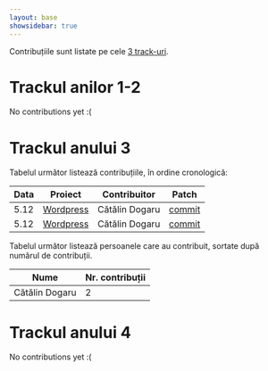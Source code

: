 ```yaml
---
layout: base
showsidebar: true
---
```


Contribuțiile sunt listate pe cele [3 track-uri][reg].

# Trackul anilor 1-2

No contributions yet :(

# Trackul anului 3

Tabelul următor listează contribuțiile, în ordine cronologică:

|Data |Proiect | Contribuitor | Patch |
|-----|--------|--------------|-------|
| 5.12|[Wordpress][wordpress]|Cătălin Dogaru|[commit](http://core.trac.wordpress.org/ticket/22667)|
| 5.12|[Wordpress][wordpress]|Cătălin Dogaru|[commit](http://core.trac.wordpress.org/ticket/22693)|

Tabelul următor listează persoanele care au contribuit, sortate după numărul
de contribuții.

|Nume | Nr. contribuții |
|-----|-----------------|
|Cătălin Dogaru|2|

# Trackul anului 4

No contributions yet :(

[reg]: /regulament#structura "Regulament"
[wordpress]: http://wordpress.org/ "Wordpress"
